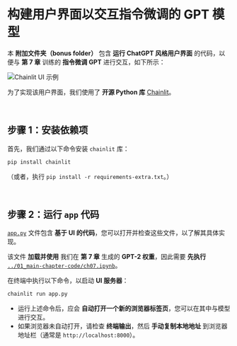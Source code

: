# 构建用户界面以交互指令微调的 GPT 模型

本 **附加文件夹（bonus folder）** 包含 **运行 ChatGPT 风格用户界面** 的代码，以便与 **第 7 章** 训练的 **指令微调 GPT** 进行交互，如下所示：

![Chainlit UI 示例](https://sebastianraschka.com/images/LLMs-from-scratch-images/bonus/chainlit/chainlit-sft.webp?2)

为了实现该用户界面，我们使用了 **开源 Python 库** [Chainlit](https://github.com/Chainlit/chainlit)。

&nbsp;

## 步骤 1：安装依赖项

首先，我们通过以下命令安装 `chainlit` 库：


```bash
pip install chainlit
```

（或者，执行 `pip install -r requirements-extra.txt`。）

&nbsp;

## 步骤 2：运行 `app` 代码

[`app.py`](app.py) 文件包含 **基于 UI 的代码**，您可以打开并检查这些文件，以了解其具体实现。  

该文件 **加载并使用** 我们在 **第 7 章** 生成的 **GPT-2 权重**，因此需要 **先执行** [`../01_main-chapter-code/ch07.ipynb`](../01_main-chapter-code/ch07.ipynb)。  

在终端中执行以下命令，以启动 **UI 服务器**：


```bash
chainlit run app.py
```

- 运行上述命令后，应会 **自动打开一个新的浏览器标签页**，您可以在其中与模型进行交互。  
- 如果浏览器未自动打开，请检查 **终端输出**，然后 **手动复制本地地址** 到浏览器地址栏（通常是 `http://localhost:8000`）。  
